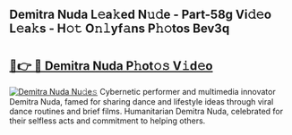 ## Demitra Nuda L𝚎a𝚔ed N𝚞𝚍e - Part-58g Vi𝚍𝚎o L𝚎a𝚔s - H𝚘𝚝 O𝚗𝚕yf𝚊ns P𝚑𝚘tos Bev3q

# <h2><a href="http://kf33zj.oniu.top/?m=Demitra+Nuda">🔗👉 🔴 Demitra Nuda P𝚑ot𝚘𝚜 V𝚒d𝚎o</a></h2>

[![Demitra Nuda Nu𝚍e𝚜](https://i.imgur.com/0qMVB7G.gif)](http://kf33zj.oniu.top/?m=Demitra+Nuda)
Cybernetic performer and multimedia innovator Demitra Nuda, famed for sharing dance and lifestyle ideas through viral dance routines and brief films. Humanitarian Demitra Nuda, celebrated for their selfless acts and commitment to helping others.  
